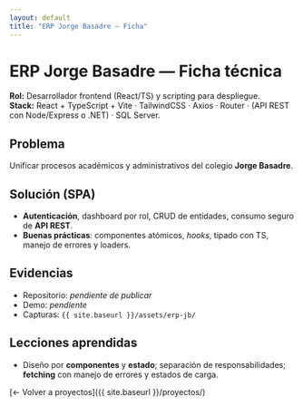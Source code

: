 ```yaml
---
layout: default
title: "ERP Jorge Basadre – Ficha"
---
```


# ERP Jorge Basadre — Ficha técnica
**Rol:** Desarrollador frontend (React/TS) y scripting para despliegue.  
**Stack:** React + TypeScript + Vite · TailwindCSS · Axios · Router · (API REST con Node/Express o .NET) · SQL Server.  

## Problema
Unificar procesos académicos y administrativos del colegio **Jorge Basadre**.

## Solución (SPA)
- **Autenticación**, dashboard por rol, CRUD de entidades, consumo seguro de **API REST**.
- **Buenas prácticas**: componentes atómicos, *hooks*, tipado con TS, manejo de errores y loaders.

## Evidencias
- Repositorio: _pendiente de publicar_  
- Demo: _pendiente_  
- Capturas: `{{ site.baseurl }}/assets/erp-jb/`

## Lecciones aprendidas
- Diseño por **componentes** y **estado**; separación de responsabilidades; **fetching** con manejo de errores y estados de carga.

[← Volver a proyectos]({{ site.baseurl }}/proyectos/)
